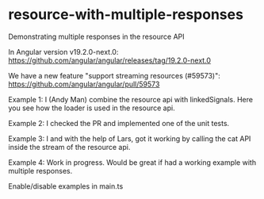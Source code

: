 # resource-with-multiple-responses
Demonstrating multiple responses in the resource API

In Angular version v19.2.0-next.0: https://github.com/angular/angular/releases/tag/19.2.0-next.0

We have a new feature "support streaming resources (#59573)": https://github.com/angular/angular/pull/59573

Example 1: I (Andy Man) combine the resource api with linkedSignals. Here you see how the loader is used in the resource api.

Example 2: I checked the PR and implemented one of the unit tests.

Example 3: I and with the help of Lars, got it working by calling the cat API inside the stream of the resource api.

Example 4: Work in progress. Would be great if had a working example with multiple responses.

Enable/disable examples in main.ts
